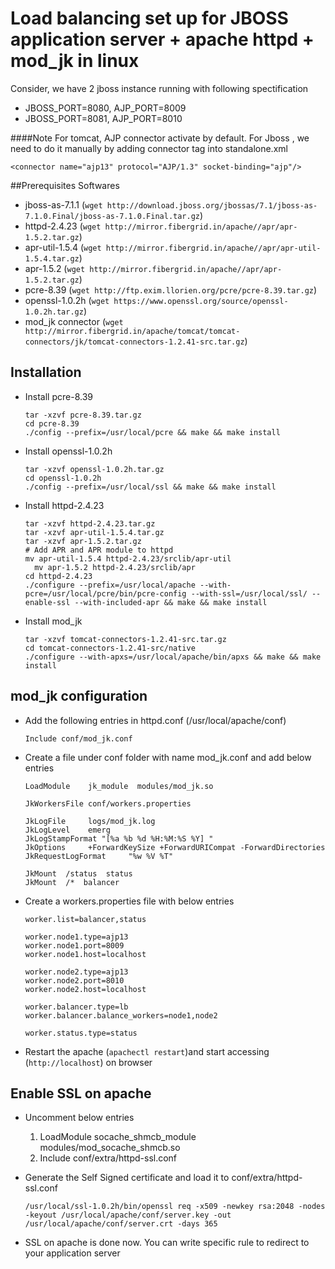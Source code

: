 Load balancing set up for JBOSS application server + apache httpd + mod_jk in linux
===================================================================================

Consider, we have 2 jboss instance running with following spectification
- JBOSS_PORT=8080, AJP_PORT=8009
- JBOSS_PORT=8081, AJP_PORT=8010

####Note
For tomcat, AJP connector activate by default. For Jboss , we need to do it manually by adding connector tag into standalone.xml

```
<connector name="ajp13" protocol="AJP/1.3" socket-binding="ajp"/>
```

##Prerequisites Softwares
- jboss-as-7.1.1 (``` wget http://download.jboss.org/jbossas/7.1/jboss-as-7.1.0.Final/jboss-as-7.1.0.Final.tar.gz ```)
- httpd-2.4.23 (``` wget http://mirror.fibergrid.in/apache//apr/apr-1.5.2.tar.gz ```)
- apr-util-1.5.4 (``` wget http://mirror.fibergrid.in/apache//apr/apr-util-1.5.4.tar.gz ```)
- apr-1.5.2 (``` wget http://mirror.fibergrid.in/apache//apr/apr-1.5.2.tar.gz ```)
- pcre-8.39 (``` wget http://ftp.exim.llorien.org/pcre/pcre-8.39.tar.gz ```)
- openssl-1.0.2h (``` wget https://www.openssl.org/source/openssl-1.0.2h.tar.gz ```)
- mod_jk connector (``` wget http://mirror.fibergrid.in/apache/tomcat/tomcat-connectors/jk/tomcat-connectors-1.2.41-src.tar.gz ```)

## Installation 
- Install pcre-8.39

    ```
    tar -xzvf pcre-8.39.tar.gz
    cd pcre-8.39
    ./config --prefix=/usr/local/pcre && make && make install
    ```
- Install openssl-1.0.2h

    ```
    tar -xzvf openssl-1.0.2h.tar.gz
    cd openssl-1.0.2h
    ./config --prefix=/usr/local/ssl && make && make install
    ```
- Install httpd-2.4.23

    ```
    tar -xzvf httpd-2.4.23.tar.gz
    tar -xzvf apr-util-1.5.4.tar.gz
    tar -xzvf apr-1.5.2.tar.gz
    # Add APR and APR module to httpd
    mv apr-util-1.5.4 httpd-2.4.23/srclib/apr-util
	  mv apr-1.5.2 httpd-2.4.23/srclib/apr
    cd httpd-2.4.23
    ./configure --prefix=/usr/local/apache --with-pcre=/usr/local/pcre/bin/pcre-config --with-ssl=/usr/local/ssl/ --enable-ssl --with-included-apr && make && make install
    ```
- Install mod_jk

    ```
    tar -xzvf tomcat-connectors-1.2.41-src.tar.gz
    cd tomcat-connectors-1.2.41-src/native
    ./configure --with-apxs=/usr/local/apache/bin/apxs && make && make install
    ```
## mod_jk configuration
- Add the following entries in httpd.conf (/usr/local/apache/conf)

    ```
    Include conf/mod_jk.conf
    ```

- Create a file under conf folder with name mod_jk.conf and add below entries

    
    ```
    LoadModule    jk_module  modules/mod_jk.so

    JkWorkersFile conf/workers.properties

    JkLogFile     logs/mod_jk.log
    JkLogLevel    emerg
    JkLogStampFormat "[%a %b %d %H:%M:%S %Y] "
    JkOptions     +ForwardKeySize +ForwardURICompat -ForwardDirectories
    JkRequestLogFormat     "%w %V %T"

    JkMount  /status  status
    JkMount  /*  balancer

    ```
    
- Create a workers.properties file with below entries
    

    ```
    worker.list=balancer,status

    worker.node1.type=ajp13
    worker.node1.port=8009
    worker.node1.host=localhost
    
    worker.node2.type=ajp13
    worker.node2.port=8010
    worker.node2.host=localhost
    
    worker.balancer.type=lb
    worker.balancer.balance_workers=node1,node2
    
    worker.status.type=status

    ```
- Restart the apache (``` apachectl restart ```)and start accessing (``` http://localhost ```) on browser


## Enable SSL on apache

- Uncomment below entries
    1. LoadModule socache_shmcb_module modules/mod_socache_shmcb.so
    2. Include conf/extra/httpd-ssl.conf

- Generate the Self Signed certificate and load it to conf/extra/httpd-ssl.conf
    
    ``` /usr/local/ssl-1.0.2h/bin/openssl req -x509 -newkey rsa:2048 -nodes -keyout /usr/local/apache/conf/server.key -out /usr/local/apache/conf/server.crt -days 365 ```
- SSL on apache is done now. You can write specific rule to redirect to your application server
